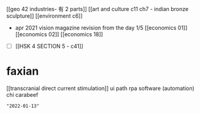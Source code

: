 [[geo 42 industries- 有 2 parts]]
[[art and culture c11 ch7 - indian bronze sculpture]]
[[environment c6]]
- apr 2021 vision magazine revision from the day 1/5
[[economics 01]]
[[economics 02]]
[[economics 18]]
- [ ] [[HSK 4 SECTION 5 - c41]]

# faxian
[[transcranial direct current stimulation]]
ui path rpa software (automation)
chi carabeef
```query 2021-10-06 00:02
"2022-01-13"
```